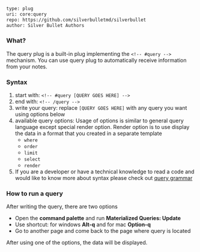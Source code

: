 ```meta
type: plug
uri: core:query
repo: https://github.com/silverbulletmd/silverbullet
author: Silver Bullet Authors
```

### What?
The query plug is a built-in plug implementing the `<!-- #query -->` mechanism. You can use query plug to automatically receive information from your notes.

### Syntax
1. start with: `<!-- #query [QUERY GOES HERE] -->`
2. end with: `<!-- /query -->`
3. write your query: replace `[QUERY GOES HERE]` with any query you want using options below
4. available query options: Usage of options is similar to general query language except special render option. Render option is to use display the data in a format that you created in a separate template
   * `where`
   * `order`
   * `limit`
   * `select`
   * `render`
5. If you are a developer or have a technical knowledge to read a code and would like to know more about syntax please check out [query grammar](https://github.com/silverbulletmd/silverbullet/blob/main/packages/plugs/query/query.grammar)

### How to run a query
After writing the query, there are two options
* Open the **command palette** and run **Materialized Queries: Update**
* Use shortcut: for windows **Alt-q** and for mac **Option-q**
* Go to another page and come back to the page where query is located

After using one of the options, the data will be displayed.